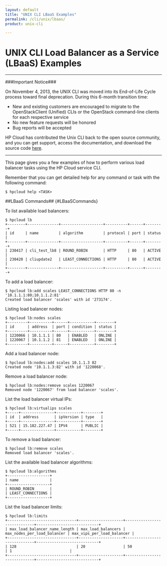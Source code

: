 ```yaml
---
layout: default
title: "UNIX CLI LBaaS Examples"
permalink: /cli/unix/lbaas/
product: unix-cli

---
```

# UNIX CLI Load Balancer as a Service (LBaaS) Examples

___________________

###Important Notice###

On November 4, 2013, the UNIX CLI was moved into its End-of-Life Cycle process toward final deprecation. During this 6-month transition time:
	 
* New and existing customers are encouraged to migrate to the OpenStackClient (Unified) CLIs or the OpenStack command-line clients for each respective service
* No new feature requests will be honored
* Bug reports will be accepted

HP Cloud has contributed the Unix CLI back to the open source community, and you can get support, access the documentation, and download the source code [here](https://github.com/hpcloud/unix_cli).

_________________________________________

This page gives you a few examples of how to perform various load balancer tasks using the HP Cloud service CLI.

Remember that you can get detailed help for any command or task with the following command:

    $ hpcloud help <TASK>

##LBaaS Commands## {#LBaaSCommands}

To list available load balancers:

    $ hpcloud lb
    +--------+--------------+-------------------+----------+------+--------+
    | id     | name         | algorithm         | protocol | port | status |
    +--------+--------------+-------------------+----------+------+--------+
    | 230417 | cli_test_lb8 | ROUND_ROBIN       | HTTP     | 80   | ACTIVE |
    | 230420 | cliupdate2   | LEAST_CONNECTIONS | HTTP     | 80   | ACTIVE |
    +--------+--------------+-------------------+----------+------+--------+

To add a load balancer:

    $ hpcloud lb:add scales LEAST_CONNECTIONS HTTP 80 -n '10.1.1.1:80;10.1.1.2:81'
    Created load balancer 'scales' with id '273174'.


Listing load balancer nodes:

    $ hpcloud lb:nodes scales
    +---------+----------+------+-----------+--------+
    | id      | address  | port | condition | status |
    +---------+----------+------+-----------+--------+
    | 1220066 | 10.1.1.1 | 80   | ENABLED   | ONLINE |
    | 1220067 | 10.1.1.2 | 81   | ENABLED   | ONLINE |
    +---------+----------+------+-----------+--------+


Add a load balancer node:

    $ hpcloud lb:nodes:add scales 10.1.1.3 82
    Created node '10.1.1.3:82' with id '1220068'.


Remove a load balancer node:

    $ hpcloud lb:nodes:remove scales 1220067
    Removed node '1220067' from load balancer 'scales'.
    

List the load balancer virtual IPs:

    $ hpcloud lb:virtualips scales
    +-----+---------------+-----------+--------+
    | id  | address       | ipVersion | type   |
    +-----+---------------+-----------+--------+
    | 521 | 15.182.227.47 | IPV4      | PUBLIC |
    +-----+---------------+-----------+--------+

To remove a load balancer:

    $ hpcloud lb:remove scales
    Removed load balancer 'scales'.

List the available load balancer algorithms:

    $ hpcloud lb:algorithms
    +-------------------+
    | name              |
    +-------------------+
    | ROUND_ROBIN       |
    | LEAST_CONNECTIONS |
    +-------------------+

List the load balancer limits:

    $ hpcloud lb:limits
    +-------------------------------+--------------------+-----------------------------+----------------------------+
    | max_load_balancer_name_length | max_load_balancers | max_nodes_per_load_balancer | max_vips_per_load_balancer |
    +-------------------------------+--------------------+-----------------------------+----------------------------+
    | 128                           | 20                 | 50                          | 1                          |
    +-------------------------------+--------------------+-----------------------------+----------------------------+

